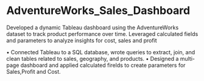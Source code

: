 # AdventureWorks_Sales_Dashboard
Developed a dynamic Tableau dashboard using the AdventureWorks dataset to track product performance over time. Leveraged calculated fields and parameters to analyze insights for cost, sales and profit


•	Connected Tableau to a SQL database, wrote queries to extract, join, and clean tables related to sales, geography, and products.
•	Designed a multi-page dashboard and applied calculated firelds to create parameters for Sales,Profit and Cost.

